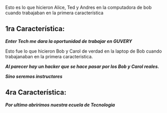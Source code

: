 Esto es lo que hicieron Alice, Ted y Andres en la computadora de bob cuando trabajaban en la primera característica

## 1ra Característica:

***Enter Tech me dara la oportunidad de trabajar en GUVERY***


Esto fue lo que hicieron Bob y Carol de verdad en la laptop de Bob cuando trabajanaban en la primera caracteristica.

***Al parecer hay un hacker que se hace pasar por los Bob y Carol reales.***

***Sino seremos instructores***

## 4ra Característica:

***Por ultimo abririmos nuestra ecuela de Tecnologia***
